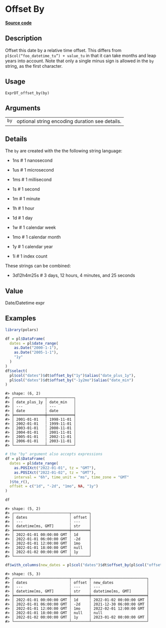 

# Offset By

[**Source code**](https://github.com/pola-rs/r-polars/tree/main/R/expr__datetime.R#L927)

## Description

Offset this date by a relative time offset. This differs from
<code>pl$col(“foo_datetime_tu”) + value_tu</code> in that it can take
months and leap years into account. Note that only a single minus sign
is allowed in the <code>by</code> string, as the first character.

## Usage

<pre><code class='language-R'>ExprDT_offset_by(by)
</code></pre>

## Arguments

<table>
<tr>
<td style="white-space: nowrap; font-family: monospace; vertical-align: top">
<code id="by">by</code>
</td>
<td>
optional string encoding duration see details.
</td>
</tr>
</table>

## Details

The <code>by</code> are created with the the following string language:

<ul>
<li>

1ns \# 1 nanosecond

</li>
<li>

1us \# 1 microsecond

</li>
<li>

1ms \# 1 millisecond

</li>
<li>

1s \# 1 second

</li>
<li>

1m \# 1 minute

</li>
<li>

1h \# 1 hour

</li>
<li>

1d \# 1 day

</li>
<li>

1w \# 1 calendar week

</li>
<li>

1mo \# 1 calendar month

</li>
<li>

1y \# 1 calendar year

</li>
<li>

1i \# 1 index count

</li>
</ul>

These strings can be combined:

<ul>
<li>

3d12h4m25s \# 3 days, 12 hours, 4 minutes, and 25 seconds

</li>
</ul>

## Value

Date/Datetime expr

## Examples

``` r
library(polars)

df = pl$DataFrame(
  dates = pl$date_range(
    as.Date("2000-1-1"),
    as.Date("2005-1-1"),
    "1y"
  )
)
df$select(
  pl$col("dates")$dt$offset_by("1y")$alias("date_plus_1y"),
  pl$col("dates")$dt$offset_by("-1y2mo")$alias("date_min")
)
```

    #> shape: (6, 2)
    #> ┌──────────────┬────────────┐
    #> │ date_plus_1y ┆ date_min   │
    #> │ ---          ┆ ---        │
    #> │ date         ┆ date       │
    #> ╞══════════════╪════════════╡
    #> │ 2001-01-01   ┆ 1998-11-01 │
    #> │ 2002-01-01   ┆ 1999-11-01 │
    #> │ 2003-01-01   ┆ 2000-11-01 │
    #> │ 2004-01-01   ┆ 2001-11-01 │
    #> │ 2005-01-01   ┆ 2002-11-01 │
    #> │ 2006-01-01   ┆ 2003-11-01 │
    #> └──────────────┴────────────┘

``` r
# the "by" argument also accepts expressions
df = pl$DataFrame(
  dates = pl$date_range(
    as.POSIXct("2022-01-01", tz = "GMT"),
    as.POSIXct("2022-01-02", tz = "GMT"),
    interval = "6h", time_unit = "ms", time_zone = "GMT"
  )$to_r(),
  offset = c("1d", "-2d", "1mo", NA, "1y")
)

df
```

    #> shape: (5, 2)
    #> ┌─────────────────────────┬────────┐
    #> │ dates                   ┆ offset │
    #> │ ---                     ┆ ---    │
    #> │ datetime[ms, GMT]       ┆ str    │
    #> ╞═════════════════════════╪════════╡
    #> │ 2022-01-01 00:00:00 GMT ┆ 1d     │
    #> │ 2022-01-01 06:00:00 GMT ┆ -2d    │
    #> │ 2022-01-01 12:00:00 GMT ┆ 1mo    │
    #> │ 2022-01-01 18:00:00 GMT ┆ null   │
    #> │ 2022-01-02 00:00:00 GMT ┆ 1y     │
    #> └─────────────────────────┴────────┘

``` r
df$with_columns(new_dates = pl$col("dates")$dt$offset_by(pl$col("offset")))
```

    #> shape: (5, 3)
    #> ┌─────────────────────────┬────────┬─────────────────────────┐
    #> │ dates                   ┆ offset ┆ new_dates               │
    #> │ ---                     ┆ ---    ┆ ---                     │
    #> │ datetime[ms, GMT]       ┆ str    ┆ datetime[ms, GMT]       │
    #> ╞═════════════════════════╪════════╪═════════════════════════╡
    #> │ 2022-01-01 00:00:00 GMT ┆ 1d     ┆ 2022-01-02 00:00:00 GMT │
    #> │ 2022-01-01 06:00:00 GMT ┆ -2d    ┆ 2021-12-30 06:00:00 GMT │
    #> │ 2022-01-01 12:00:00 GMT ┆ 1mo    ┆ 2022-02-01 12:00:00 GMT │
    #> │ 2022-01-01 18:00:00 GMT ┆ null   ┆ null                    │
    #> │ 2022-01-02 00:00:00 GMT ┆ 1y     ┆ 2023-01-02 00:00:00 GMT │
    #> └─────────────────────────┴────────┴─────────────────────────┘
